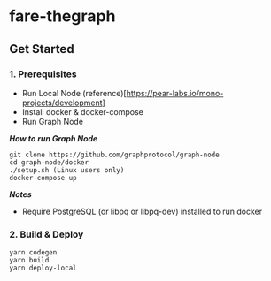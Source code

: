 # fare-thegraph

## Get Started

### 1. Prerequisites

- Run Local Node (reference)[https://pear-labs.io/mono-projects/development]
- Install docker & docker-compose
- Run Graph Node

___How to run Graph Node___

```shell
git clone https://github.com/graphprotocol/graph-node
cd graph-node/docker
./setup.sh (Linux users only)
docker-compose up
```

___Notes___

- Require PostgreSQL (or libpq or libpq-dev) installed to run docker


### 2. Build & Deploy

```shell
yarn codegen
yarn build
yarn deploy-local
```
